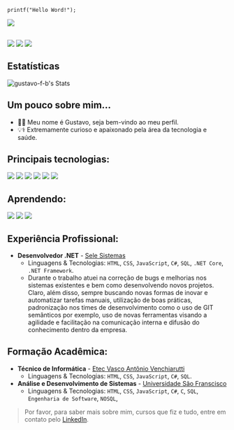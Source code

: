 


    printf("Hello Word!");

![](https://komarev.com/ghpvc/?username=gustavo-f-b&style=flat-square)

<br/>
<div>
 <a href="https://medium.com/@gus.fbarroso" target="_blank"><img loading="lazy" src="https://img.shields.io/badge/Medium-12100E?style=for-the-badge&logo=medium&logoColor=white" target="_blank"></a>   
 <a href="https://www.hackerrank.com/profile/gus_fbarroso" target="_blank"><img loading="lazy" src="https://img.shields.io/badge/-Hackerrank-2EC866?style=for-the-badge&logo=HackerRank&logoColor=white" target="_blank"></a>   
          <a href="https://www.linkedin.com/in/gustavo-freire-barroso/" target="_blank"><img loading="lazy" src="https://img.shields.io/badge/-LinkedIn-%230077B5?style=for-the-badge&logo=linkedin&logoColor=white" target="_blank"></a>   
</div>

## Estatísticas

<div>

![gustavo-f-b's Stats](https://github-readme-stats.vercel.app/api?username=gustavo-f-b&theme=dark&show_icons=true&hide_border=true&count_private=true)


## Um pouco sobre mim...
- 👨‍💻 Meu nome é Gustavo, seja bem-vindo ao meu perfil.
- 💡⚕️ Extremamente curioso e apaixonado pela área da tecnologia e saúde.

## Principais tecnologias:

<img loading="lazy" src="https://img.shields.io/badge/rabbitmq-%23FF6600.svg?&style=for-the-badge&logo=rabbitmq&logoColor=white" target="_blank"> <img loading="lazy" src="https://img.shields.io/badge/Microsoft_SQL_Server-CC2927?style=for-the-badge&logo=microsoft-sql-server&logoColor=white" target="_blank"> <img loading="lazy" src="https://img.shields.io/badge/redis-%23DD0031.svg?&style=for-the-badge&logo=redis&logoColor=whitee" target="_blank"> <img loading="lazy" src="https://img.shields.io/badge/.NET-5C2D91?style=for-the-badge&logo=.net&logoColor=white" target="_blank"> <img loading="lazy" src="https://img.shields.io/badge/Bootstrap-563D7C?style=for-the-badge&logo=bootstrap&logoColor=white" target="_blank">  <img loading="lazy" src="https://img.shields.io/badge/C%23-239120?style=for-the-badge&logo=c-sharp&logoColor=white" target="_blank">


## Aprendendo:
      
  <img loading="lazy" src="https://img.shields.io/badge/Go-00ADD8?style=for-the-badge&logo=go&logoColor=white" target="_blank">   <img loading="lazy" src="https://img.shields.io/badge/Angular-DD0031?style=for-the-badge&logo=angular&logoColor=white" target="_blank">  <img loading="lazy" src="https://img.shields.io/badge/MongoDB-4EA94B?style=for-the-badge&logo=mongodb&logoColor=white" target="_blank"> 


          
    
## Experiência Profissional:
- **Desenvolvedor .NET** - [Sele Sistemas](#%20Ol%C3%A1,%20pessoal!%20:smile:%20%20%3Cdiv%3E%20%20%20%20%20%20%20%20%20%20%20%3Ca%20href=%22https://www.linkedin.com/in/gustavo-freire-barroso/%22%20target=%22_blank%22%3E%3Cimg%20loading=%22lazy%22%20src=%22https://img.shields.io/badge/-LinkedIn-#0077B5?style=for-the-badge&logo=linkedin&logoColor=white%22%20target=%22_blank%22%3E%3C/a%3E%20%20%20%20%20%20%20%20%20%20%20%20%20%20%3Ca%20href%20=%20%22mailto:gus.fbarroso@gmail.com%22%3E%3Cimg%20loading=%22lazy%22%20src=%22https://img.shields.io/badge/Gmail-D14836?style=for-the-badge&logo=gmail&logoColor=white%22%20target=%22_blank%22%3E%3C/a%3E%20%3C/div%3E%20%20##%20Estat%C3%ADsticas:%20%20%3Cdiv%3E%20%20%20%20%20%20%20%20%20%20%20%20%20%3Cimg%20loading=%22lazy%22%20height=%22200px%22%20src=%22https://github-readme-stats.vercel.app/api/top-langs/?username=gustavo-f-b&layout=compact&langs_count=7&theme=dracula%22/%3E%20%20%20%20%20%20%20%20%20%20%20%20%20%3Cimg%20loading=%22lazy%22%20%20height=%22200px%22%20src=%22https://github-readme-stats.vercel.app/api?username=gustavo-f-b&show_icons=true&theme=dracula&include_all_commits=true&count_private=true%22/%3E%20%3C/div%3E%20%20%20%20##%20Um%20pouco%20sobre%20mim...%20-%20%F0%9F%91%A8%E2%80%8D%F0%9F%92%BB%20Meu%20nome%20%C3%A9%20Gustavo,%20seja%20bem-vindo%20ao%20meu%20perfil.%20-%20%F0%9F%92%A1Extremamente%20curioso%20e%20apaixonado%20pela%20%C3%A1rea%20da%20tecnologia%20e%20sa%C3%BAde.%20%20##%20Principais%20linguagens:%20%20%20%20%20%20%3Cimg%20height=%2264px%22%20src=%22https://cdn.jsdelivr.net/gh/devicons/devicon/icons/dotnetcore/dotnetcore-original.svg%22%20/%3E%3Cimg%20height=%2264px%22%20src=%22https://cdn.jsdelivr.net/gh/devicons/devicon/icons/csharp/csharp-original.svg%22%20/%3E%20%20%20%20%20%20%20%20%20%20%20%20%20%20%20%20%20%20%20%20%20%20%20%20%20%20##%20Aprendendo:%20%20%20%20%20%20%20%20%3Cimg%20height=%2264px%22%20src=%22https://cdn.jsdelivr.net/gh/devicons/devicon/icons/go/go-original-wordmark.svg%22%20/%3E%20%20%20%20%20%20##%20Experi%C3%AAncia%20Profissional:%20-%20**Desenvolvedor%20.NET**%20-%20Sele%20Sistemas%20%20%20-%20Breve%20descri%C3%A7%C3%A3o%20das%20suas%20compet%C3%AAncias%20e%20tarefas.%20%20##%20Forma%C3%A7%C3%A3o%20Acad%C3%AAmica:%20-%20**Desenvolvedor%20de%20Software**%20-%20%5BNome%20da%20Institui%C3%A7%C3%A3o%5D%20%20%20-%20Linguagens%20&%20Tecnologias:%20%60HTML%60,%20%60CSS%60,%20%60JavaScript%60,%20%60Node.js%60,%20%60SQL%60,%20etc.%20%20%3E%20Por%20favor,%20encontre-me%20no%20LinkedIn%20para%20uma%20descri%C3%A7%C3%A3o%20mais%20detalhada%20da%20minha%20experi%C3%AAncia%20de%20trabalho,%20educa%C3%A7%C3%A3o%20e%20certifica%C3%A7%C3%A3o.)
   - Linguagens & Tecnologias: `HTML`, `CSS`, `JavaScript`, `C#`, `SQL`, `.NET Core`, `.NET Framework`.
  - Durante o trabalho atuei na correção de bugs e melhorias nos sistemas existentes e bem como desenvolvendo novos projetos. Claro, além disso, sempre buscando novas formas de inovar e automatizar tarefas manuais, utilização de boas práticas, padronização nos times de desenvolvimento como o uso de GIT semânticos por exemplo, uso de novas ferramentas visando a agilidade e facilitação na comunicação interna e difusão do conhecimento dentro da empresa.

## Formação Acadêmica:
- **Técnico de Informática** - [Etec Vasco Antônio Venchiarutti](https://etevav.com.br/new1/)
  - Linguagens & Tecnologias: `HTML`, `CSS`, `JavaScript`, `C#`, `SQL`.
 - **Análise e Desenvolvimento de Sistemas** - [Universidade São Franscisco](https://www.usf.edu.br/?cp=gp&gad_source=1&gclid=Cj0KCQiApOyqBhDlARIsAGfnyMp0qFfhtVHRJMEtXvaSb-ytoKLNqljNYGU5lchgZ04CxRinEUtBOk8aAs5TEALw_wcB)
	  - Linguagens & Tecnologias: `HTML`, `CSS`, `JavaScript`, `C#`, `C`, `SQL`, `Engenharia de Software`, `NOSQL`,

> Por favor, para saber mais sobre mim, cursos que fiz e tudo, entre em contato pelo [LinkedIn](https://www.linkedin.com/in/gustavo-freire-barroso/).
